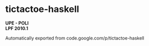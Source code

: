 # tictactoe-haskell

**UPE - POLI** <br />
**LPF 2010.1** <br />

Automatically exported from code.google.com/p/tictactoe-haskell
